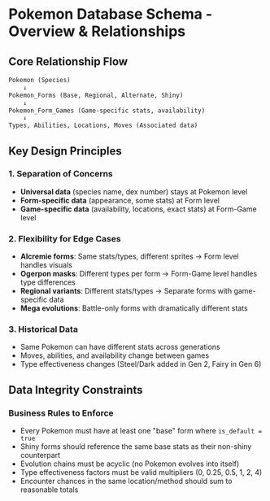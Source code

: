 # Pokemon Database Schema - Overview & Relationships

## Core Relationship Flow

```md
Pokemon (Species) 
    ↓
Pokemon_Forms (Base, Regional, Alternate, Shiny)
    ↓  
Pokemon_Form_Games (Game-specific stats, availability)
    ↓
Types, Abilities, Locations, Moves (Associated data)
```

## Key Design Principles

### 1. **Separation of Concerns**

- **Universal data** (species name, dex number) stays at Pokemon level
- **Form-specific data** (appearance, some stats) at Form level  
- **Game-specific data** (availability, locations, exact stats) at Form-Game level

### 2. **Flexibility for Edge Cases**

- **Alcremie forms**: Same stats/types, different sprites → Form level handles visuals
- **Ogerpon masks**: Different types per form → Form-Game level handles type differences
- **Regional variants**: Different stats/types → Separate forms with game-specific data
- **Mega evolutions**: Battle-only forms with dramatically different stats

### 3. **Historical Data**

- Same Pokemon can have different stats across generations
- Moves, abilities, and availability change between games
- Type effectiveness changes (Steel/Dark added in Gen 2, Fairy in Gen 6)

## Data Integrity Constraints

### Business Rules to Enforce

- Every Pokemon must have at least one "base" form where `is_default = true`
- Shiny forms should reference the same base stats as their non-shiny counterpart
- Evolution chains must be acyclic (no Pokemon evolves into itself)
- Type effectiveness factors must be valid multipliers (0, 0.25, 0.5, 1, 2, 4)
- Encounter chances in the same location/method should sum to reasonable totals

